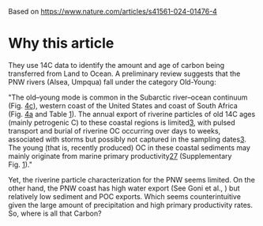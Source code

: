 Based on https://www.nature.com/articles/s41561-024-01476-4

# Why this article
They use 14C data to identify the amount and age of carbon being transferred from Land to Ocean. A preliminary review suggests that the PNW rivers (Alsea, Umpqua) fall under the category Old-Young:

"The old–young mode is common in the Subarctic river–ocean continuum (Fig. [4c](https://www.nature.com/articles/s41561-024-01476-4#Fig4)), western coast of the United States and coast of South Africa (Fig. [4a](https://www.nature.com/articles/s41561-024-01476-4#Fig4) and Table [1](https://www.nature.com/articles/s41561-024-01476-4#Tab1)). The annual export of riverine particles of old 14C ages (mainly petrogenic C) to these coastal regions is limited[3](https://www.nature.com/articles/s41561-024-01476-4#ref-CR3 "Blair, N. & Aller, R. C. The fate of terrestrial organic carbon in the marine environment. Annu. Rev. Mar. Sci. 4, 401–423 (2012)."), with pulsed transport and burial of riverine OC occurring over days to weeks, associated with storms but possibly not captured in the sampling dates[3](https://www.nature.com/articles/s41561-024-01476-4#ref-CR3 "Blair, N. & Aller, R. C. The fate of terrestrial organic carbon in the marine environment. Annu. Rev. Mar. Sci. 4, 401–423 (2012)."). The young (that is, recently produced) OC in these coastal sediments may mainly originate from marine primary productivity[27](https://www.nature.com/articles/s41561-024-01476-4#ref-CR27 "Dai, Y. et al. Coastal phytoplankton blooms expand and intensify in the 21st century. Nature 614, 280–284 (2023).") (Supplementary Fig. [1](https://www.nature.com/articles/s41561-024-01476-4#MOESM1))."

Yet, the riverine particle characterization for the PNW seems limited. On the other hand, the PNW coast has high water export (See Goni et al., ) but relatively low sediment and POC exports. Which seems counterintuitive given the large amount of precipitation and high primary productivity rates. So, where is all that Carbon? 
